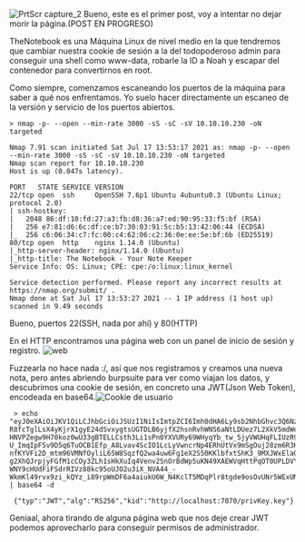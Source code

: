 ![PrtScr capture_2](https://user-images.githubusercontent.com/71317374/127771204-cbe65c3e-e81a-441c-a420-59c03db8e181.jpg)
Bueno, este es el primer post, voy a intentar no dejar morir la página.(POST EN PROGRESO)

TheNotebook es una Máquina Linux de nivel medio en la que tendremos que cambiar nuestra cookie de sesión a la del todopoderoso admin para conseguir una shell como www-data, robarle la ID a Noah y escapar del contenedor para convertirnos en root.

Como siempre, comenzamos escaneando los puertos de la máquina para saber a qué nos enfrentamos. Yo suelo hacer directamente un escaneo de la versión y servicio de los puertos abiertos.

```
> nmap -p- --open --min-rate 3000 -sS -sC -sV 10.10.10.230 -oN targeted
```

```
Nmap 7.91 scan initiated Sat Jul 17 13:53:17 2021 as: nmap -p- --open --min-rate 3000 -sS -sC -sV 10.10.10.230 -oN targeted
Nmap scan report for 10.10.10.230
Host is up (0.047s latency).

PORT   STATE SERVICE VERSION
22/tcp open  ssh     OpenSSH 7.6p1 Ubuntu 4ubuntu0.3 (Ubuntu Linux; protocol 2.0)
| ssh-hostkey: 
|   2048 86:df:10:fd:27:a3:fb:d8:36:a7:ed:90:95:33:f5:bf (RSA)
|   256 e7:81:d6:6c:df:ce:b7:30:03:91:5c:b5:13:42:06:44 (ECDSA)
|_  256 c6:06:34:c7:fc:00:c4:62:06:c2:36:0e:ee:5e:bf:6b (ED25519)
80/tcp open  http    nginx 1.14.0 (Ubuntu)
|_http-server-header: nginx/1.14.0 (Ubuntu)
|_http-title: The Notebook - Your Note Keeper
Service Info: OS: Linux; CPE: cpe:/o:linux:linux_kernel

Service detection performed. Please report any incorrect results at https://nmap.org/submit/ .
Nmap done at Sat Jul 17 13:53:27 2021 -- 1 IP address (1 host up) scanned in 9.49 seconds
```

Bueno, puertos 22(SSH, nada por ahí) y 80(HTTP)

En el HTTP encontramos una página web con un panel de inicio de sesión y registro. 
![web](https://user-images.githubusercontent.com/71317374/127770899-030fac83-8883-4f42-8e80-7f723f3a5dc1.png)



Fuzzearla no hace nada :/, así que nos registramos y creamos una nueva nota, pero antes abriendo burpsuite para ver como viajan los datos, y descubrimos una cookie de sesión, en concreto una JWT(Json Web Token), encodeada en base64.![Cookie de usuario](https://user-images.githubusercontent.com/71317374/127771086-62b6d643-4f76-4fc6-b27d-213679667cad.jpg)

```
 > echo "eyJ0eXAiOiJKV1QiLCJhbGciOiJSUzI1NiIsImtpZCI6Imh0dHA6Ly9sb2NhbGhvc3Q6NzA3MC9wcml2S2V5LmtleSJ9.eyJ1c2VybmFtZSI6ImJpbmxhYiIsImVtYWlsIjoiYmlubGFiQGJpbi5sYWIuY29tIiwiYWRtaW5fY2FwIjowfQ.jCLQ75FyK5zVS8liquF2Jcou-R8fcTglLsX4yKjrX1gyE24dSvxygtsUGTDLB6yjfX2hsnRvhWNS6aNtLDUez7L2XkV5mdWeHIwLtvlzUnBnVNs0VuebbO4JFEso_KhAyC0VMfuNJCaSCIzYXsl9dtCYpyKrvpBL-HNVPZegw9H70koz0wU33gBTELLCsth3Li1sPn0YXVURy69WHyqYb_tw_5jyVWUHqFLIUzR9K-U_ImqIpF5v9D5q6TuOCB1Efp_A8Lvav4ScIO1LcLyVwncrNp4ERhUtVx9mSgOuj28zm6R3HWy54pk3IHaLBK_d1CLPrptHzsL3yPzf_wsQWyI1AbRyp-nfKYVFi2D_mtm96VMNfOyliL65W8SqzfQ2wa4uw6Fg1eX2S50KKlbfxtShK3_9MXJWxElaO3isctDeUsyoToL44cAvSN-g2XhQJrpjyFGfM1cCOy3ZLh1sHkXuIq4Venv2SnOrBdWp5uKN49XAEWVqHttPqOT0UPLDVY-WNY9cHUdFiFSdrRIVz88kc95oUJO2u3iX_NVA44_-WkmKl49rvx9zi_kQYz_i89rpWmDF6a4aiukU6W_N4KclT5MDqPlr8tgde9osOvUNr5WExUMVuRAS_yNgl90GtNbcihpIaZSIk6QFQ0NOyVDcpa_gk97h_LV2btyq7zU" | base64 -d
 
 {"typ":"JWT","alg":"RS256","kid":"http://localhost:7070/privKey.key"}
 ```
 
 Geniaal, ahora tirando de alguna página web que nos deje crear JWT podemos aprovecharlo para conseguir permisos de administrador.




